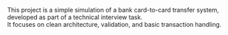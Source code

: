 This project is a simple simulation of a bank card-to-card transfer system, developed as part of a technical interview task.  
It focuses on clean architecture, validation, and basic transaction handling.
